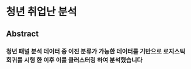 # 청년 취업난 분석

## Abstract
### 청년 패널 분석 데이터 중 이진 분류가 가능한 데이터를 기반으로 로지스틱 회귀를 시행 한 이후 이를 클러스터링 하여 분석했습니다


